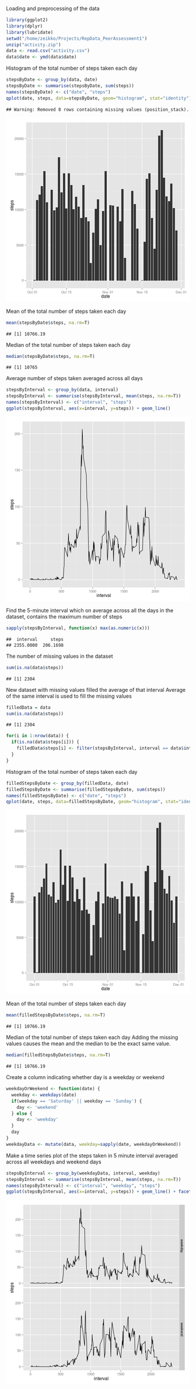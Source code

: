 
Loading and preprocessing of the data

```r
library(ggplot2)
library(dplyr)
library(lubridate)
setwd("/home/zeikko/Projects/RepData_PeerAssessment1")
unzip("activity.zip")
data <- read.csv("activity.csv")
data$date <- ymd(data$date)
```

Histogram of the total number of steps taken each day

```r
stepsByDate <- group_by(data, date)
stepsByDate <- summarise(stepsByDate, sum(steps))
names(stepsByDate) <- c("date", "steps")
qplot(date, steps, data=stepsByDate, geom="histogram", stat="identity")
```

```
## Warning: Removed 8 rows containing missing values (position_stack).
```

![plot of chunk unnamed-chunk-2](figure/unnamed-chunk-2-1.png) 

Mean of the total number of steps taken each day

```r
mean(stepsByDate$steps, na.rm=T)
```

```
## [1] 10766.19
```

Median of the total number of steps taken each day

```r
median(stepsByDate$steps, na.rm=T)
```

```
## [1] 10765
```

Average number of steps taken averaged across all days

```r
stepsByInterval <- group_by(data, interval)
stepsByInterval <- summarise(stepsByInterval, mean(steps, na.rm=T))
names(stepsByInterval) <- c("interval", "steps")
ggplot(stepsByInterval, aes(x=interval, y=steps)) + geom_line()
```

![plot of chunk unnamed-chunk-5](figure/unnamed-chunk-5-1.png) 

Find the 5-minute interval which on average across all the days in the dataset, contains the maximum number of steps 

```r
sapply(stepsByInterval, function(x) max(as.numeric(x)))
```

```
##  interval     steps 
## 2355.0000  206.1698
```


The number of missing values in the dataset

```r
sum(is.na(data$steps))
```

```
## [1] 2304
```

New dataset with missing values filled the average of that interval
Average of the same interval is used to fill the missing values

```r
filledData = data
sum(is.na(data$steps))
```

```
## [1] 2304
```

```r
for(i in 1:nrow(data)) {
  if(is.na(data$steps[i])) {
    filledData$steps[i] <- filter(stepsByInterval, interval == data$interval[i])$steps
  }
}
```

Histogram of the total number of steps taken each day

```r
filledStepsByDate <- group_by(filledData, date)
filledStepsByDate <- summarise(filledStepsByDate, sum(steps))
names(filledStepsByDate) <- c("date", "steps")
qplot(date, steps, data=filledStepsByDate, geom="histogram", stat="identity")
```

![plot of chunk unnamed-chunk-9](figure/unnamed-chunk-9-1.png) 

Mean of the total number of steps taken each day

```r
mean(filledStepsByDate$steps, na.rm=T)
```

```
## [1] 10766.19
```

Median of the total number of steps taken each day
Adding the missing values causes the mean and the median to be the exact same value.

```r
median(filledStepsByDate$steps, na.rm=T)
```

```
## [1] 10766.19
```

Create a column indicating whether day is a weekday or weekend

```r
weekdayOrWeekend <- function(date) {
  weekday <- weekdays(date)
  if(weekday == 'Saturday' || weekday == 'Sunday') {
    day <- 'weekend'
  } else {
    day <- 'weekday'
  }
  day
}
weekdayData <- mutate(data, weekday=sapply(date, weekdayOrWeekend))
```

Make a time series plot of the steps taken in 5 minute interval averaged across all weekdays and weekend days

```r
stepsByInterval <- group_by(weekdayData, interval, weekday)
stepsByInterval <- summarise(stepsByInterval, mean(steps, na.rm=T))
names(stepsByInterval) <- c("interval", "weekday", "steps")
ggplot(stepsByInterval, aes(x=interval, y=steps)) + geom_line() + facet_grid(weekday ~ .)
```

![plot of chunk unnamed-chunk-13](figure/unnamed-chunk-13-1.png) 



